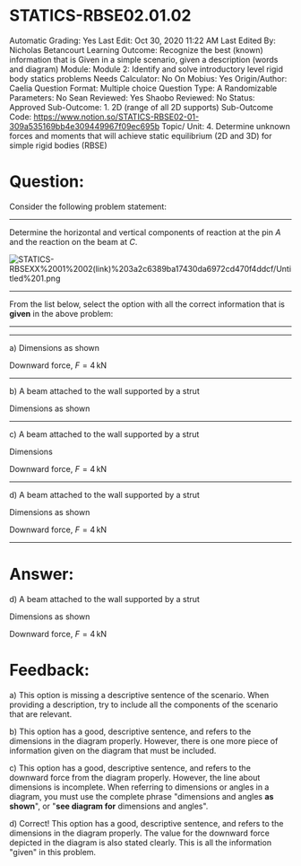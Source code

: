 # STATICS-RBSE02.01.02

Automatic Grading: Yes
Last Edit: Oct 30, 2020 11:22 AM
Last Edited By: Nicholas Betancourt
Learning Outcome: Recognize the best (known) information that is Given in a simple scenario, given a description (words and diagram)
Module: Module 2: Identify and solve introductory level rigid body statics problems
Needs Calculator: No
On Mobius: Yes
Origin/Author: Caelia
Question Format: Multiple choice
Question Type: A
Randomizable Parameters: No
Sean Reviewed: Yes
Shaobo Reviewed: No
Status: Approved
Sub-Outcome: 1. 2D (range of all 2D supports)
Sub-Outcome Code: https://www.notion.so/STATICS-RBSE02-01-309a535169bb4e309449967f09ec695b
Topic/ Unit: 4. Determine unknown forces and moments that will achieve static equilibrium (2D and 3D) for simple rigid bodies (RBSE)

# Question:

Consider the following problem statement:

---

Determine the horizontal and vertical components of reaction at the pin $A$ and the reaction on the beam at $C$.

![STATICS-RBSEXX%2001%2002(link)%203a2c6389ba17430da6972cd470f4ddcf/Untitled%201.png](STATICS-RBSEXX%2001%2002(link)%203a2c6389ba17430da6972cd470f4ddcf/Untitled%201.png)

---

From the list below, select the option with all the correct information that is **given** in the above problem:

---

---

a) Dimensions as shown

Downward force, $F=4\,\mathrm{kN}$

---

b) A beam attached to the wall supported by a strut

Dimensions as shown

---

c) A beam attached to the wall supported by a strut

Dimensions

Downward force, $F=4\,\mathrm{kN}$

---

d) A beam attached to the wall supported by a strut

Dimensions as shown

Downward force, $F=4\,\mathrm{kN}$

---

# Answer:

d) A beam attached to the wall supported by a strut

Dimensions as shown

Downward force, $F=4\,\mathrm{kN}$

# Feedback:

a) This option is missing a descriptive sentence of the scenario. When providing a description, try to include all the components of the scenario that are relevant. 

b) This option has a good, descriptive sentence, and refers to the dimensions in the diagram properly. However, there is one more piece of information given on the diagram that must be included. 

c) This option has a good, descriptive sentence, and refers to the downward force from the diagram properly. However, the line about dimensions is incomplete. When referring to dimensions or angles in a diagram, you must use the complete phrase "dimensions and angles **as shown**", or "**see diagram for** dimensions and angles".

d) Correct! This option has a good, descriptive sentence, and refers to the dimensions in the diagram properly. The value for the downward force depicted in the diagram is also stated clearly. This is all the information "given" in this problem.